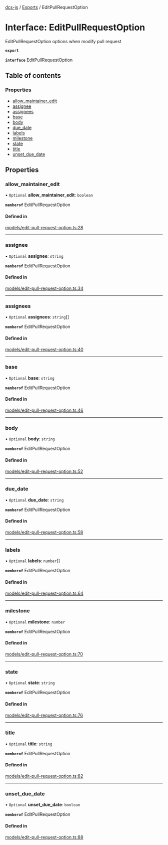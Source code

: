 [dcs-js](../README.md) / [Exports](../modules.md) / EditPullRequestOption

# Interface: EditPullRequestOption

EditPullRequestOption options when modify pull request

**`export`**

**`interface`** EditPullRequestOption

## Table of contents

### Properties

- [allow\_maintainer\_edit](EditPullRequestOption.md#allow_maintainer_edit)
- [assignee](EditPullRequestOption.md#assignee)
- [assignees](EditPullRequestOption.md#assignees)
- [base](EditPullRequestOption.md#base)
- [body](EditPullRequestOption.md#body)
- [due\_date](EditPullRequestOption.md#due_date)
- [labels](EditPullRequestOption.md#labels)
- [milestone](EditPullRequestOption.md#milestone)
- [state](EditPullRequestOption.md#state)
- [title](EditPullRequestOption.md#title)
- [unset\_due\_date](EditPullRequestOption.md#unset_due_date)

## Properties

### <a id="allow_maintainer_edit" name="allow_maintainer_edit"></a> allow\_maintainer\_edit

• `Optional` **allow\_maintainer\_edit**: `boolean`

**`memberof`** EditPullRequestOption

#### Defined in

[models/edit-pull-request-option.ts:28](https://github.com/unfoldingWord/dcs-js/blob/42a7ab5/models/edit-pull-request-option.ts#L28)

___

### <a id="assignee" name="assignee"></a> assignee

• `Optional` **assignee**: `string`

**`memberof`** EditPullRequestOption

#### Defined in

[models/edit-pull-request-option.ts:34](https://github.com/unfoldingWord/dcs-js/blob/42a7ab5/models/edit-pull-request-option.ts#L34)

___

### <a id="assignees" name="assignees"></a> assignees

• `Optional` **assignees**: `string`[]

**`memberof`** EditPullRequestOption

#### Defined in

[models/edit-pull-request-option.ts:40](https://github.com/unfoldingWord/dcs-js/blob/42a7ab5/models/edit-pull-request-option.ts#L40)

___

### <a id="base" name="base"></a> base

• `Optional` **base**: `string`

**`memberof`** EditPullRequestOption

#### Defined in

[models/edit-pull-request-option.ts:46](https://github.com/unfoldingWord/dcs-js/blob/42a7ab5/models/edit-pull-request-option.ts#L46)

___

### <a id="body" name="body"></a> body

• `Optional` **body**: `string`

**`memberof`** EditPullRequestOption

#### Defined in

[models/edit-pull-request-option.ts:52](https://github.com/unfoldingWord/dcs-js/blob/42a7ab5/models/edit-pull-request-option.ts#L52)

___

### <a id="due_date" name="due_date"></a> due\_date

• `Optional` **due\_date**: `string`

**`memberof`** EditPullRequestOption

#### Defined in

[models/edit-pull-request-option.ts:58](https://github.com/unfoldingWord/dcs-js/blob/42a7ab5/models/edit-pull-request-option.ts#L58)

___

### <a id="labels" name="labels"></a> labels

• `Optional` **labels**: `number`[]

**`memberof`** EditPullRequestOption

#### Defined in

[models/edit-pull-request-option.ts:64](https://github.com/unfoldingWord/dcs-js/blob/42a7ab5/models/edit-pull-request-option.ts#L64)

___

### <a id="milestone" name="milestone"></a> milestone

• `Optional` **milestone**: `number`

**`memberof`** EditPullRequestOption

#### Defined in

[models/edit-pull-request-option.ts:70](https://github.com/unfoldingWord/dcs-js/blob/42a7ab5/models/edit-pull-request-option.ts#L70)

___

### <a id="state" name="state"></a> state

• `Optional` **state**: `string`

**`memberof`** EditPullRequestOption

#### Defined in

[models/edit-pull-request-option.ts:76](https://github.com/unfoldingWord/dcs-js/blob/42a7ab5/models/edit-pull-request-option.ts#L76)

___

### <a id="title" name="title"></a> title

• `Optional` **title**: `string`

**`memberof`** EditPullRequestOption

#### Defined in

[models/edit-pull-request-option.ts:82](https://github.com/unfoldingWord/dcs-js/blob/42a7ab5/models/edit-pull-request-option.ts#L82)

___

### <a id="unset_due_date" name="unset_due_date"></a> unset\_due\_date

• `Optional` **unset\_due\_date**: `boolean`

**`memberof`** EditPullRequestOption

#### Defined in

[models/edit-pull-request-option.ts:88](https://github.com/unfoldingWord/dcs-js/blob/42a7ab5/models/edit-pull-request-option.ts#L88)
